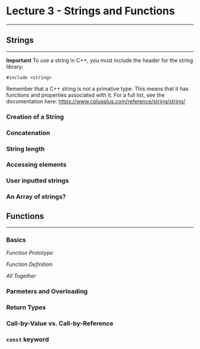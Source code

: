 # Lecture 3 - Strings and Functions
---

## Strings
---
**Important** To use a string in C++, you must include the header for the string library: 
```
#include <string>
```
Remember that a C++ string is not a primative type. This means that it has functions and properties associated with it. For a full list, see the documentation here: <https://www.cplusplus.com/reference/string/string/>

### Creation of a String

### Concatenation

### String length

### Accessing elements

### User inputted strings

### An Array of strings?

## Functions
---
### Basics

*Function Prototype*

*Function Definition*

*All Together*

### Parmeters and Overloading

### Return Types

### Call-by-Value vs. Call-by-Reference

### `const` keyword

